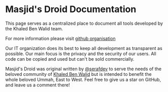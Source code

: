 # Masjid's Droid Documentation

This page serves as a centralized place to document all tools developed by the Khaled Ben Walid team.

For more information please visit [github organisation](https://github.com/ccil-kbw)

Our IT organization does its best to keep all development as transparent as possible. Our main focus is the privacy and the security of our users. All code can be copied and used but can't be sold commercially.

Masjid's Droid was original written by [@serafdev](https://twitter.com/serafdev) to serve the needs of the beloved community of [Khaled Ben Walid](https://ccil-kbw.com) but is intended to benefit the whole beloved Ummah, East to West. Feel free to give us a star on GitHub, and leave us a comment there!